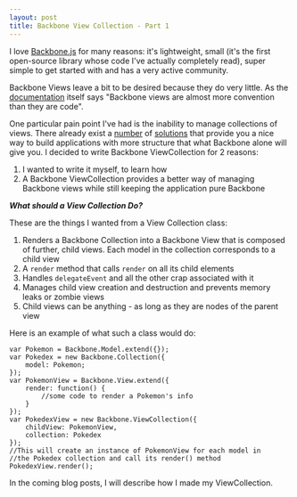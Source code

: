 ```yaml
---
layout: post
title: Backbone View Collection - Part 1
---
```


I love [Backbone.js](http://backbonejs.org) for many reasons: it's lightweight, small (it's the first open-source library whose code I've actually completely read), super simple to get started with and has a very active community.

Backbone Views leave a bit to be desired because they do very little. As the [documentation](http://backbonejs.org/#View) itself says "Backbone views are almost more convention than they are code". 

One particular pain point I've had is the inability to manage collections of views. There already exist a [number](http://marionettejs.com/) of [solutions](http://chaplinjs.org/) that provide you a nice way to build applications with more structure that what Backbone alone will give you. I decided to write Backbone ViewCollection for 2 reasons:

1. I wanted to write it myself, to learn how
2. A Backbone ViewCollection provides a better way of managing Backbone views while still keeping the application pure Backbone

***What should a View Collection Do?***

These are the things I wanted from a View Collection class:

1. Renders a Backbone Collection into a Backbone View that is composed of further, child views. Each model in the collection corresponds to a child view
2. A `render` method that calls `render` on all its child elements
3. Handles `delegateEvent` and all the other crap associated with it
4. Manages child view creation and destruction and prevents memory leaks or zombie views
5. Child views can be anything - as long as they are nodes of the parent view

Here is an example of what such a class would do:

    var Pokemon = Backbone.Model.extend({});
    var Pokedex = new Backbone.Collection({
    	model: Pokemon;
 	});
 	var PokemonView = Backbone.View.extend({
		render: function() {
			//some code to render a Pokemon's info
		}
 	});
 	var PokedexView = new Backbone.ViewCollection({
		childView: PokemonView,
		collection: Pokedex
 	});
 	//This will create an instance of PokemonView for each model in
 	//the Pokedex collection and call its render() method
 	PokedexView.render();

In the coming blog posts, I will describe how I made my ViewCollection.

